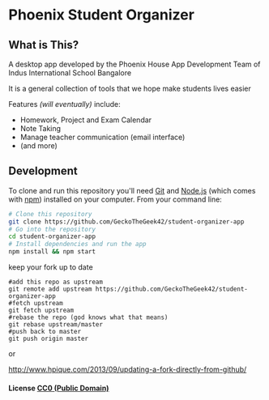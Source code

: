 # Phoenix Student Organizer
## What is This?

A desktop app developed by the Phoenix House App Development Team of Indus International School Bangalore

It is a general collection of tools that we hope make students lives easier

Features *(will eventually)* include:
 - Homework, Project and Exam Calendar
 - Note Taking
 - Manage teacher communication (email interface)
 - (and more)

## Development

To clone and run this repository you'll need [Git](https://git-scm.com) and [Node.js](https://nodejs.org/en/download/) (which comes with [npm](http://npmjs.com)) installed on your computer. From your command line:

```bash
# Clone this repository
git clone https://github.com/GeckoTheGeek42/student-organizer-app
# Go into the repository
cd student-organizer-app
# Install dependencies and run the app
npm install && npm start
```

keep your fork up to date

```
#add this repo as upstream
git remote add upstream https://github.com/GeckoTheGeek42/student-organizer-app
#fetch upstream
git fetch upstream
#rebase the repo (god knows what that means)
git rebase upstream/master
#push back to master
git push origin master
```

or

http://www.hpique.com/2013/09/updating-a-fork-directly-from-github/

#### License [CC0 (Public Domain)](LICENSE.md)
